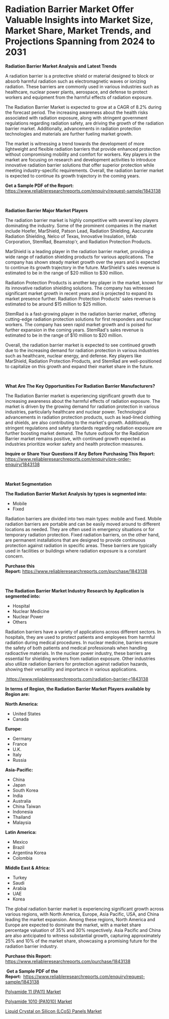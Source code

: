 <p><h1>Radiation Barrier Market Offer Valuable Insights into Market Size, Market Share, Market Trends, and Projections Spanning from 2024 to 2031</h1></p><p><strong>Radiation Barrier Market Analysis and Latest Trends</strong></p>
<p><p>A radiation barrier is a protective shield or material designed to block or absorb harmful radiation such as electromagnetic waves or ionizing radiation. These barriers are commonly used in various industries such as healthcare, nuclear power plants, aerospace, and defense to protect workers and equipment from the harmful effects of radiation exposure.</p><p>The Radiation Barrier Market is expected to grow at a CAGR of 8.2% during the forecast period. The increasing awareness about the health risks associated with radiation exposure, along with stringent government regulations regarding radiation safety, are driving the growth of the radiation barrier market. Additionally, advancements in radiation protection technologies and materials are further fueling market growth.</p><p>The market is witnessing a trend towards the development of more lightweight and flexible radiation barriers that provide enhanced protection without compromising mobility and comfort for workers. Key players in the market are focusing on research and development activities to introduce innovative radiation barrier solutions that offer superior protection while meeting industry-specific requirements. Overall, the radiation barrier market is expected to continue its growth trajectory in the coming years.</p></p>
<p><strong>Get a Sample PDF of the Report:&nbsp;</strong> <a href="https://www.reliableresearchreports.com/enquiry/request-sample/1843138">https://www.reliableresearchreports.com/enquiry/request-sample/1843138</a></p>
<p>&nbsp;</p>
<p><strong>Radiation Barrier Major Market Players</strong></p>
<p><p>The radiation barrier market is highly competitive with several key players dominating the industry. Some of the prominent companies in the market include Hoefer, MarShield, Patson Lead, Radiation Shielding, Aaccurate Radiation Shielding, Nelco of Texas, Innovative Insulation, Infab Corporation, StemRad, Beamstop'r, and Radiation Protection Products.</p><p>MarShield is a leading player in the radiation barrier market, providing a wide range of radiation shielding products for various applications. The company has shown steady market growth over the years and is expected to continue its growth trajectory in the future. MarShield's sales revenue is estimated to be in the range of $20 million to $30 million.</p><p>Radiation Protection Products is another key player in the market, known for its innovative radiation shielding solutions. The company has witnessed significant market growth in recent years and is projected to expand its market presence further. Radiation Protection Products' sales revenue is estimated to be around $15 million to $25 million.</p><p>StemRad is a fast-growing player in the radiation barrier market, offering cutting-edge radiation protection solutions for first responders and nuclear workers. The company has seen rapid market growth and is poised for further expansion in the coming years. StemRad's sales revenue is estimated to be in the range of $10 million to $20 million.</p><p>Overall, the radiation barrier market is expected to see continued growth due to the increasing demand for radiation protection in various industries such as healthcare, nuclear energy, and defense. Key players like MarShield, Radiation Protection Products, and StemRad are well-positioned to capitalize on this growth and expand their market share in the future.</p></p>
<p>&nbsp;</p>
<p><strong>What Are The Key Opportunities For Radiation Barrier Manufacturers?</strong></p>
<p><p>The Radiation Barrier market is experiencing significant growth due to increasing awareness about the harmful effects of radiation exposure. The market is driven by the growing demand for radiation protection in various industries, particularly healthcare and nuclear power. Technological advancements in radiation protection products, such as lead-lined clothing and shields, are also contributing to the market's growth. Additionally, stringent regulations and safety standards regarding radiation exposure are further boosting market demand. The future outlook for the Radiation Barrier market remains positive, with continued growth expected as industries prioritize worker safety and health protection measures.</p></p>
<p><strong>Inquire or Share Your Questions If Any Before Purchasing This Report:</strong> <a href="https://www.reliableresearchreports.com/enquiry/pre-order-enquiry/1843138">https://www.reliableresearchreports.com/enquiry/pre-order-enquiry/1843138</a></p>
<p>&nbsp;</p>
<p><strong>Market Segmentation</strong></p>
<p><strong>The Radiation Barrier Market Analysis by types is segmented into:</strong></p>
<p><ul><li>Mobile</li><li>Fixed</li></ul></p>
<p><p>Radiation barriers are divided into two main types: mobile and fixed. Mobile radiation barriers are portable and can be easily moved around to different locations as needed. They are often used in emergency situations or for temporary radiation protection. Fixed radiation barriers, on the other hand, are permanent installations that are designed to provide continuous protection against radiation in specific areas. These barriers are typically used in facilities or buildings where radiation exposure is a constant concern.</p></p>
<p><strong>Purchase this Report:&nbsp;</strong><a href="https://www.reliableresearchreports.com/purchase/1843138">https://www.reliableresearchreports.com/purchase/1843138</a></p>
<p>&nbsp;</p>
<p><strong>The Radiation Barrier Market Industry Research by Application is segmented into:</strong></p>
<p><ul><li>Hospital</li><li>Nuclear Medicine</li><li>Nuclear Power</li><li>Others</li></ul></p>
<p><p>Radiation barriers have a variety of applications across different sectors. In hospitals, they are used to protect patients and employees from harmful radiation during medical procedures. In nuclear medicine, barriers ensure the safety of both patients and medical professionals when handling radioactive materials. In the nuclear power industry, these barriers are essential for shielding workers from radiation exposure. Other industries also utilize radiation barriers for protection against radiation hazards, showing their versatility and importance in various applications.</p></p>
<p><a href="https://www.reliableresearchreports.com/radiation-barrier-r1843138">&nbsp;https://www.reliableresearchreports.com/radiation-barrier-r1843138</a></p>
<p><strong>In terms of Region, the Radiation Barrier Market Players available by Region are:</strong></p>
<p>
    <p> <strong> North America: </strong>
        <ul>
            <li>United States</li>
            <li>Canada</li>
        </ul>
        </p> 
    <p> <strong> Europe: </strong>
        <ul>
            <li>Germany</li>
            <li>France</li>
            <li>U.K.</li>
            <li>Italy</li>
            <li>Russia</li>
        </ul>
        </p> 
    <p> <strong> Asia-Pacific: </strong>
        <ul>
            <li>China</li>
            <li>Japan</li>
            <li>South Korea</li>
            <li>India</li>
            <li>Australia</li>
            <li>China Taiwan</li>
            <li>Indonesia</li>
            <li>Thailand</li>
            <li>Malaysia</li>
        </ul>
        </p> 
    <p> <strong> Latin America: </strong>
        <ul>
            <li>Mexico</li>
            <li>Brazil</li>
            <li>Argentina Korea</li>
            <li>Colombia</li>
        </ul>
        </p> 
    <p> <strong> Middle East & Africa: </strong>
        <ul>
            <li>Turkey</li>
            <li>Saudi</li>
            <li>Arabia</li>
            <li>UAE</li>
            <li>Korea</li>
        </ul>
    </p>
    </p>
<p><p>The global radiation barrier market is experiencing significant growth across various regions, with North America, Europe, Asia Pacific, USA, and China leading the market expansion. Among these regions, North America and Europe are expected to dominate the market, with a market share percentage valuation of 35% and 30% respectively. Asia Pacific and China are also anticipated to witness substantial growth, capturing approximately 25% and 10% of the market share, showcasing a promising future for the radiation barrier industry.</p></p>
<p><strong>Purchase this Report: </strong><a href="https://www.reliableresearchreports.com/purchase/1843138">https://www.reliableresearchreports.com/purchase/1843138</a></p>
<p>&nbsp;<strong>Get a Sample PDF of the Report:&nbsp;&nbsp;</strong><a href="https://www.reliableresearchreports.com/enquiry/request-sample/1843138">https://www.reliableresearchreports.com/enquiry/request-sample/1843138</a></p>
<p><strong></strong></p>
<p><p><a href="https://www.linkedin.com/pulse/polyamide-11-pa11-market-furnish-information-size-share-dynamics-6qfce?trackingId=tUT9Vam5e82faJ3jKfYPWg%3D%3D">Polyamide 11 (PA11) Market</a></p><p><a href="https://www.linkedin.com/pulse/polyamide-1010-pa1010-market-size-growth-segmentation-regional-zcane?trackingId=2tOb9OsejIbLmUlLATKXtQ%3D%3D">Polyamide 1010 (PA1010) Market</a></p><p><a href="https://www.linkedin.com/pulse/liquid-crystal-silicon-lcos-panels-market-size-outlook-y8zee?trackingId=fmMnGm8I8bqFbIkM2%2FBPWA%3D%3D">Liquid Crystal on Silicon (LCoS) Panels Market</a></p></p>